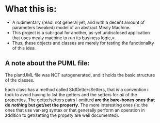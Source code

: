 # What this is:
- A rudimentary (read: not general yet, and with a decent amount of parameters tweaked) model of an abstract Mealy Machine.
- This project is a sub-goal for another, as-yet undisclosed application that uses mealy machine to run its business logic,=.
- Thus, these objects and classes are merely for testing the functionality of this idea.

## A note about the PUML file:

The plantUML file was NOT autogenerated, and it holds the basic structure of the classes.

Each class has a method called StdGettersSetters, that is a convention i took to avoid having to list the getters and the setters for *all* of the properties.
The getter/setters pairs I omitted __are the bare-bones ones that do _nothing_ but get/set the property__.
The more interesting ones (ie: the ones that use var-arg syntax or that generally perform an operation in addition to get/setting the propety are well documented).

